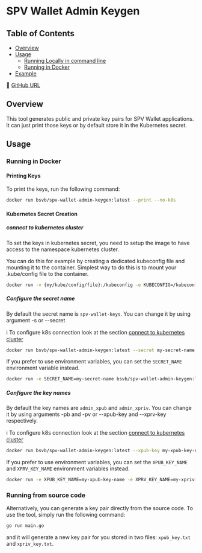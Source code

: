 # SPV Wallet Admin Keygen

## Table of Contents

  - [Overview](#overview)
  - [Usage](#usage)
    - [Running Locally in command line](#running-locally-in-command-line)
    - [Running in Docker](#running-in-docker)
  - [Example](#example)
  
🔗 [GitHub URL](https://github.com/bitcoin-sv/spv-wallet-admin-keygen)

## Overview

This tool generates public and private key pairs for SPV Wallet applications. It can just print those keys or by default store it in the Kubernetes secret.

## Usage

### Running in Docker

#### Printing Keys

To print the keys, run the following command:

```bash
docker run bsvb/spv-wallet-admin-keygen:latest --print --no-k8s
```

#### Kubernetes Secret Creation

##### connect to kubernetes cluster
To set the keys in kubernetes secret, you need to setup the image to have access to the namespace kubernetes cluster.

You can do this for example by creating a dedicated kubeconfig file and mounting it to the container.
Simplest way to do this is to mount your .kube/config file to the container.

```bash
docker run -v {my/kube/config/file}:/kubeconfig -e KUBECONFIG=/kubeconfig bsvb/spv-wallet-admin-keygen:latest
```

##### Configure the secret name
By default the secret name is `spv-wallet-keys`.
You can change it by using argument -s or --secret

ℹ️ To configure k8s connection look at the section [connect to kubernetes cluster](#connect-to-kubernetes-cluster)

```bash
docker run bsvb/spv-wallet-admin-keygen:latest --secret my-secret-name
```

If you prefer to use environment variables, you can set the `SECRET_NAME` environment variable instead.

```bash
docker run -e SECRET_NAME=my-secret-name bsvb/spv-wallet-admin-keygen:latest
```

##### Configure the key names
By default the key names are `admin_xpub` and `admin_xpriv`.
You can change it by using arguments -pb and -pv or --xpub-key and --xprv-key respectively.

ℹ️ To configure k8s connection look at the section [connect to kubernetes cluster](#connect-to-kubernetes-cluster)

```bash
docker run bsvb/spv-wallet-admin-keygen:latest --xpub-key my-xpub-key-name --xprv-key my-xpriv-key-name
```

If you prefer to use environment variables, you can set the `XPUB_KEY_NAME` and `XPRV_KEY_NAME` environment variables instead.

```bash
docker run -e XPUB_KEY_NAME=my-xpub-key-name -e XPRV_KEY_NAME=my-xpriv-key-name bsvb/spv-wallet-admin-keygen:latest
```


### Running from source code

Alternatively, you can generate a key pair directly from the source code.
To use the tool, simply run the following command:

```bash
go run main.go
```

and it will generate a new key pair for you stored in two files: `xpub_key.txt` and `xpriv_key.txt`.
